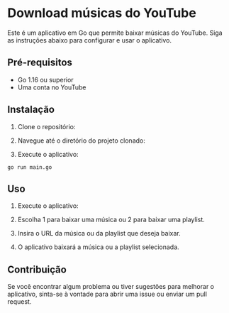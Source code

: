# Download músicas do YouTube

Este é um aplicativo em Go que permite baixar músicas do YouTube. Siga as instruções abaixo para configurar e usar o aplicativo.

## Pré-requisitos

- Go 1.16 ou superior
- Uma conta no YouTube

## Instalação

1. Clone o repositório:

2. Navegue até o diretório do projeto clonado:

3. Execute o aplicativo:

```
go run main.go
```

## Uso

1. Execute o aplicativo:

2. Escolha 1 para baixar uma música ou 2 para baixar uma playlist.

3. Insira o URL da música ou da playlist que deseja baixar.

4. O aplicativo baixará a música ou a playlist selecionada.

## Contribuição

Se você encontrar algum problema ou tiver sugestões para melhorar o aplicativo, sinta-se à vontade para abrir uma issue ou enviar um pull request.
